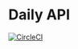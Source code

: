 # Daily API

[![CircleCI](https://circleci.com/gh/dailynowco/daily-api.svg?style=svg)](https://circleci.com/gh/dailynowco/daily-api)
